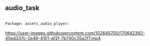 ## **audio_task**

```bash

Package: assets_audio_player:

```

https://user-images.githubusercontent.com/102645700/170642392-45ed337c-2e49-4101-af2f-7b740c35a2f7.mp4
